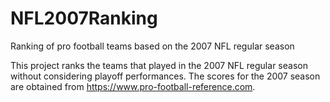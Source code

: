 # NFL2007Ranking
Ranking of pro football teams based on the 2007 NFL regular season

This project ranks the teams that played in the 2007 NFL regular season without considering playoff performances. The scores for the 2007 season are obtained from https://www.pro-football-reference.com.

